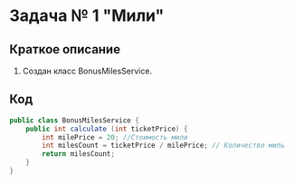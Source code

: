 # Задача № 1 "Мили"

## Краткое описание

1. Создан класс BonusMilesService. 

## Код

```java
public class BonusMilesService {
    public int calculate (int ticketPrice) {
        int milePrice = 20; //Стоимость мили
        int milesCount = ticketPrice / milePrice; // Количество миль
        return milesCount;
    }
}
```